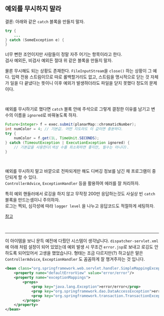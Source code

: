 ## 예외를 무시하지 말라

결론: 아래와 같은 `catch` 블록을 만들지 말자.

```java
try {
    ...
} catch (SomeException e) {
}
```

너무 뻔한 조언이지만 사람들이 정말 자주 어기는 항목이라고 한다.  
검사 예외든, 비검사 예외든 절대 위 같은 블록을 만들지 말자.

물론 무시해도 되는 상황도 존재한다. `FileInputStream`을 `close()` 하는 상황이 그 예다. 입력 전용 스트림이므로 따로 롤백할거리도 없고, 스트림을 명시적으로 닫는 것 자체가 일을 다 끝냈다는 뜻이니 이후 예외가 발생하더라도 파일을 닫지 못했다 정도의 문제이다.

<br/>

예외를 무시하기로 했다면 `catch` 블록 안에 주석으로 그렇게 결정한 이유를 남기고 변수의 이름을 `ignored`로 바꿔놓도록 하자.

 ```java
 Future<Integer> f = exec.submit(planarMap::chromaticNumber);
 int numColor = 4; // 기본값. 어떤 지도라도 이 값이면 충분하다.
 try {
     numColor = f.get(1L, TimeUnit.SECONDS);
 } catch (TimeoutException | ExecutionException ignored) {
     // 기본값을 사용한다(색상 수를 최소화하면 좋지만, 필수는 아니다).
 }
 ```

<br/>

예외를 무시하지 말고 바깥으로 전파되게만 해도 디버깅 정보를 남긴 채 프로그램이 중단되게 할 수 있다.  
`ControllerAdvice`, `ExceptionHandler` 등을 활용하여 에러를 잘 처리하자. 

특히 예외 핸들러에서 로깅을 하지 않고 무작정 200만 응답하는것도 사실상 빈 `catch` 블록을 만드는셈이니 주의하자.  
로그는 찍되, 심각성에 따라 `logger level` 을 나누고 응답코드도 적절하게 세팅하자.

[참고](https://github.com/wrallee/jwp-refactoring/blob/wrallee/module-web/src/main/java/kitchenpos/common/GeneralExceptionHandler.java)

<br/>

---

이 아이템을 보니 문득 예전에 다뤘던 시스템이 생각납니다. `dispatcher-servlet.xml` 에 아래 처럼 설정이 되어 있었는데 예외 발생 시 무조건 `error.jsp`로 보내고 로깅도 안하도록 되어있어서 고생을 했었습니다. 형태는 조금 다르지만(?) 하고싶은 말은 `ControllerAdvice`, `ExceptionHandler` 도 꼼꼼하게 잘 챙겨주자는 것 입니다.

```xml
<bean class="org.springframework.web.servlet.handler.SimpleMappingExceptionResolver">
    <property name="defaultErrorView" value="error/error"/>
    <property name="exceptionMappings">
        <props>
            <prop key="java.lang.Exception">error/error</prop>
            <prop key="org.springframework.dao.DataAccessException">error/dataAccessFailure</prop>
            <prop key="org.springframework.transaction.TransactionException">error/transactionFailure</prop>
        </props>
    </property>
</bean>
```
